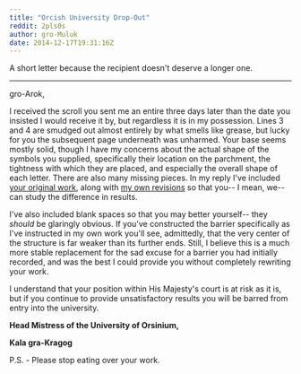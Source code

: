 ```yaml
---
title: "Orcish University Drop-Out"
reddit: 2pls0s
author: gro-Muluk
date: 2014-12-17T19:31:16Z
---
```


A short letter because the recipient doesn't deserve a longer one.
***
gro-Arok,    

I received the scroll you sent me an entire three days later than the date you insisted I would receive it by, but regardless it is in my possession. Lines 3 and 4 are smudged out almost entirely by what smells like grease, but lucky for you the subsequent page underneath was unharmed. Your base seems mostly solid, though I have my concerns about the actual shape of the symbols you supplied, specifically their location on the parchment, the tightness with which they are placed, and especially the overall shape of each letter. There are also many missing pieces. In my reply I've included [your original work](https://i.imgur.com/5QSiuSU.png), along with [my own revisions](https://i.imgur.com/tqUfcYb.png) so that you-- I mean, we-- can study the difference in results.    

I've also included blank spaces so that you may better yourself-- they *should* be glaringly obvious. If you've constructed the barrier specifically as I've instructed in my own work you'll see, admittedly, that the very center of the structure is far weaker than its further ends. Still, I believe this is a much more stable replacement for the sad excuse for a barrier you had initially recorded, and was the best I could provide you without completely rewriting your work. 

I understand that your position within His Majesty's court is at risk as it is, but if you continue to provide unsatisfactory results you will be barred from entry into the university. 

**Head Mistress of the University of Orsinium,** 

**Kala gra-Kragog** 

P.S. - Please stop eating over your work. 
